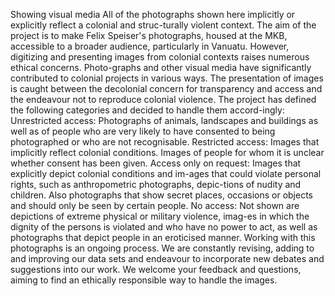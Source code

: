 Showing visual media All of the photographs shown here implicitly or
explicitly reflect a colonial and struc-turally violent context. The aim
of the project is to make Felix Speiser's photographs, housed at the
MKB, accessible to a broader audience, particularly in Vanuatu. However,
digitizing and presenting images from colonial contexts raises numerous
ethical concerns. Photo-graphs and other visual media have significantly
contributed to colonial projects in various ways. The presentation of
images is caught between the decolonial concern for transparency and
access and the endeavour not to reproduce colonial violence. The project
has defined the following categories and decided to handle them
accord-ingly: Unrestricted access: Photographs of animals, landscapes
and buildings as well as of people who are very likely to have consented
to being photographed or who are not recognisable. Restricted access:
Images that implicitly reflect colonial conditions. Images of people for
whom it is unclear whether consent has been given. Access only on
request: Images that explicitly depict colonial conditions and im-ages
that could violate personal rights, such as anthropometric photographs,
depic-tions of nudity and children. Also photographs that show secret
places, occasions or objects and should only be seen by certain people.
No access: Not shown are depictions of extreme physical or military
violence, imag-es in which the dignity of the persons is violated and
who have no power to act, as well as photographs that depict people in
an eroticised manner. Working with this photographs is an ongoing
process. We are constantly revising, adding to and improving our data
sets and endeavour to incorporate new debates and suggestions into our
work. We welcome your feedback and questions, aiming to find an
ethically responsible way to handle the images.
